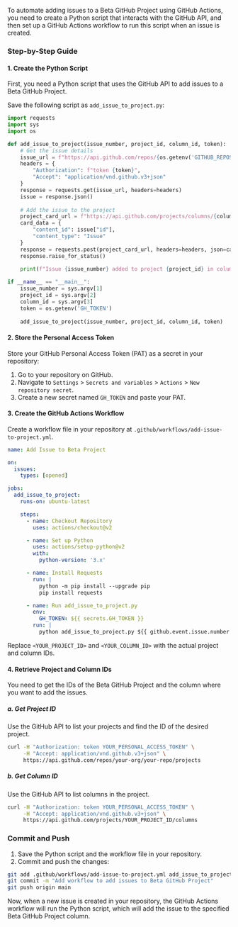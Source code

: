 To automate adding issues to a Beta GitHub Project using GitHub Actions, you need to create a Python script that interacts with the GitHub API, and then set up a GitHub Actions workflow to run this script when an issue is created.

### Step-by-Step Guide

#### 1. **Create the Python Script**

First, you need a Python script that uses the GitHub API to add issues to a Beta GitHub Project.

Save the following script as `add_issue_to_project.py`:

```python
import requests
import sys
import os

def add_issue_to_project(issue_number, project_id, column_id, token):
    # Get the issue details
    issue_url = f"https://api.github.com/repos/{os.getenv('GITHUB_REPOSITORY')}/issues/{issue_number}"
    headers = {
        "Authorization": f"token {token}",
        "Accept": "application/vnd.github.v3+json"
    }
    response = requests.get(issue_url, headers=headers)
    issue = response.json()
    
    # Add the issue to the project
    project_card_url = f"https://api.github.com/projects/columns/{column_id}/cards"
    card_data = {
        "content_id": issue["id"],
        "content_type": "Issue"
    }
    response = requests.post(project_card_url, headers=headers, json=card_data)
    response.raise_for_status()
    
    print(f"Issue {issue_number} added to project {project_id} in column {column_id}")

if __name__ == "__main__":
    issue_number = sys.argv[1]
    project_id = sys.argv[2]
    column_id = sys.argv[3]
    token = os.getenv('GH_TOKEN')
    
    add_issue_to_project(issue_number, project_id, column_id, token)
```

#### 2. **Store the Personal Access Token**

Store your GitHub Personal Access Token (PAT) as a secret in your repository:

1. Go to your repository on GitHub.
2. Navigate to `Settings` > `Secrets and variables` > `Actions` > `New repository secret`.
3. Create a new secret named `GH_TOKEN` and paste your PAT.

#### 3. **Create the GitHub Actions Workflow**

Create a workflow file in your repository at `.github/workflows/add-issue-to-project.yml`.

```yaml
name: Add Issue to Beta Project

on:
  issues:
    types: [opened]

jobs:
  add_issue_to_project:
    runs-on: ubuntu-latest

    steps:
      - name: Checkout Repository
        uses: actions/checkout@v2

      - name: Set up Python
        uses: actions/setup-python@v2
        with:
          python-version: '3.x'

      - name: Install Requests
        run: |
          python -m pip install --upgrade pip
          pip install requests

      - name: Run add_issue_to_project.py
        env:
          GH_TOKEN: ${{ secrets.GH_TOKEN }}
        run: |
          python add_issue_to_project.py ${{ github.event.issue.number }} <YOUR_PROJECT_ID> <YOUR_COLUMN_ID>
```

Replace `<YOUR_PROJECT_ID>` and `<YOUR_COLUMN_ID>` with the actual project and column IDs.

#### 4. **Retrieve Project and Column IDs**

You need to get the IDs of the Beta GitHub Project and the column where you want to add the issues.

##### a. Get Project ID

Use the GitHub API to list your projects and find the ID of the desired project.

```sh
curl -H "Authorization: token YOUR_PERSONAL_ACCESS_TOKEN" \
     -H "Accept: application/vnd.github.v3+json" \
     https://api.github.com/repos/your-org/your-repo/projects
```

##### b. Get Column ID

Use the GitHub API to list columns in the project.

```sh
curl -H "Authorization: token YOUR_PERSONAL_ACCESS_TOKEN" \
     -H "Accept: application/vnd.github.v3+json" \
     https://api.github.com/projects/YOUR_PROJECT_ID/columns
```

### Commit and Push

1. Save the Python script and the workflow file in your repository.
2. Commit and push the changes:

```sh
git add .github/workflows/add-issue-to-project.yml add_issue_to_project.py
git commit -m "Add workflow to add issues to Beta GitHub Project"
git push origin main
```

Now, when a new issue is created in your repository, the GitHub Actions workflow will run the Python script, which will add the issue to the specified Beta GitHub Project column.
